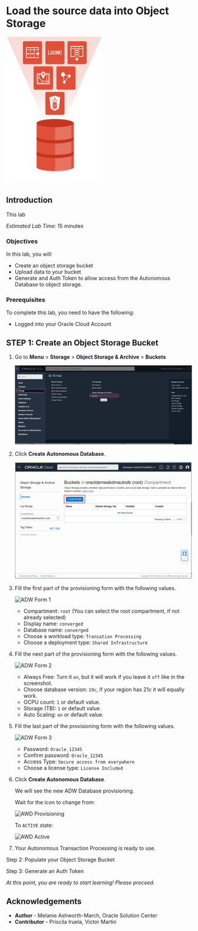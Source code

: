 # Load the source data into Object Storage

![Banner](images/banner.png)

## Introduction

This lab 



_Estimated Lab Time:_ 15 minutes

### Objectives

In this lab, you will:

-   Create an object storage bucket
-   Upload data to your bucket
-   Generate and Auth Token to allow access from the Autonomous Database to object storage.

### Prerequisites

To complete this lab, you need to have the following:

- Logged into your Oracle Cloud Account

## **STEP 1**: Create an Object Storage Bucket

1. Go to **Menu** > **Storage** > **Object Storage & Archive** > **Buckets**

   ![Bucket Menu](images/object-storage-01.png)

2. Click **Create Autonomous Database**.

   ![bucket Create Button](images/create-bucket-01.png)

3. Fill the first part of the provisioning form with the following values.

   ![ADW Form 1](images/adw_form_1.png)

      - Compartment: `root` (You can select the root compartment, if not already selected)
      - Display name: `converged`
      - Database name: `converged`
      - Choose a workload type: `Transation Processing`
      - Choose a deployment type: `Shared Infrastructure`

4. Fill the next part of the provisioning form with the following values.

   ![ADW Form 2](images/adw_form_2.png)

      - Always Free: Turn it `on`, but it will work if you leave it `off` like in the screenshot.
      - Choose database version: `19c`, if your region has 21c it will equally work.
      - OCPU count: `1` or default value.
      - Storage (TB): `1` or default value.
      - Auto Scaling: `on` or default value.

5. Fill the last part of the provisioning form with the following values.

   ![ADW Form 3](images/adw_form_3.png)

      - Password: `Oracle_12345`
      - Confirm password: `Oracle_12345`
      - Access Type: `Secure access from everywhere`
      - Choose a license type: `License Included`

6. Click **Create Autonomous Database**.

   We will see the new ADW Database provisioning.

   Wait for the icon to change from:

   ![AWD Provisioning](images/adw_provisioning_state.png)

   To `ACTIVE` state:

   ![AWD Active](images/adw_active_state.png)

7. Your Autonomous Transaction Processing is ready to use.

Step 2: Populate your Object Storage Bucket

Step 3: Generate an Auth Token

_At this point, you are ready to start learning! Please proceed._

## **Acknowledgements**

- **Author** - Melanie Ashworth-March, Oracle Solution Center
- **Contributor** - Priscila Iruela, Victor Martin
